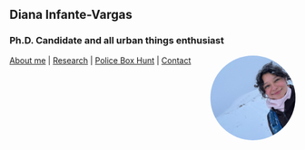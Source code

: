 ## Diana Infante-Vargas
### Ph.D. Candidate and all urban things enthusiast 

<img src="diana.jpg" alt="Description" style="width: 150px; height: 150px; border-radius: 50%; object-fit: cover; float: right; margin-left: 10px;">


[About me](about.md)  |   [Research](researchpapers.md)  |   [Police Box Hunt](policeboxes.md)   |    [Contact](contactinfoa.md) 

